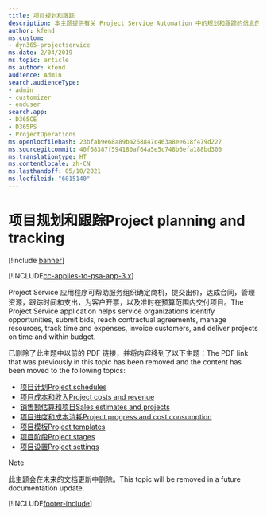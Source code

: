 ```yaml
---
title: 项目规划和跟踪
description: 本主题提供有关 Project Service Automation 中的规划和跟踪的信息的链接。
author: kfend
ms.custom:
- dyn365-projectservice
ms.date: 2/04/2019
ms.topic: article
ms.author: kfend
audience: Admin
search.audienceType:
- admin
- customizer
- enduser
search.app:
- D365CE
- D365PS
- ProjectOperations
ms.openlocfilehash: 23bfab9e68a89ba268847c463a8ee618f479d227
ms.sourcegitcommit: 40f68387f594180af64a5e5c748b6efa188bd300
ms.translationtype: HT
ms.contentlocale: zh-CN
ms.lasthandoff: 05/10/2021
ms.locfileid: "6015140"
---
```

# <a name="project-planning-and-tracking"></a><span data-ttu-id="739fd-103">项目规划和跟踪</span><span class="sxs-lookup"><span data-stu-id="739fd-103">Project planning and tracking</span></span>

[!include [banner](../../includes/psa-now-project-operations.md)]

[!INCLUDE[cc-applies-to-psa-app-3.x](../../includes/cc-applies-to-psa-app-3x.md)]

<span data-ttu-id="739fd-104">Project Service 应用程序可帮助服务组织确定商机，提交出价，达成合同，管理资源，跟踪时间和支出，为客户开票，以及准时在预算范围内交付项目。</span><span class="sxs-lookup"><span data-stu-id="739fd-104">The Project Service application helps service organizations identify opportunities, submit bids, reach contractual agreements, manage resources, track time and expenses, invoice customers, and deliver projects on time and within budget.</span></span> 

<span data-ttu-id="739fd-105">已删除了此主题中以前的 PDF 链接，并将内容移到了以下主题：</span><span class="sxs-lookup"><span data-stu-id="739fd-105">The PDF link that was previously in this topic has been removed and the content has been moved to the following topics:</span></span>

- [<span data-ttu-id="739fd-106">项目计划</span><span class="sxs-lookup"><span data-stu-id="739fd-106">Project schedules</span></span>](../project-creating.md)
- [<span data-ttu-id="739fd-107">项目成本和收入</span><span class="sxs-lookup"><span data-stu-id="739fd-107">Project costs and revenue</span></span>](../project-estimating.md)
- [<span data-ttu-id="739fd-108">销售额估算和项目</span><span class="sxs-lookup"><span data-stu-id="739fd-108">Sales estimates and projects</span></span>](../project-leveraging.md)
- [<span data-ttu-id="739fd-109">项目进度和成本消耗</span><span class="sxs-lookup"><span data-stu-id="739fd-109">Project progress and cost consumption</span></span>](../project-tracking.md)
- [<span data-ttu-id="739fd-110">项目模板</span><span class="sxs-lookup"><span data-stu-id="739fd-110">Project templates</span></span>](../project-templates.md)
- [<span data-ttu-id="739fd-111">项目阶段</span><span class="sxs-lookup"><span data-stu-id="739fd-111">Project stages</span></span>](../project-stages.md)
- [<span data-ttu-id="739fd-112">项目设置</span><span class="sxs-lookup"><span data-stu-id="739fd-112">Project settings</span></span>](../project-settings.md)

> [!NOTE]
> <span data-ttu-id="739fd-113">此主题会在未来的文档更新中删除。</span><span class="sxs-lookup"><span data-stu-id="739fd-113">This topic will be removed in a future documentation update.</span></span> 


[!INCLUDE[footer-include](../../includes/footer-banner.md)]